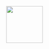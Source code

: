 <div id="header" align="center">
  <img src="https://media.giphy.com/media/3o7bufmnnfH3vT57y0/giphy.gif" width="100"/>
</div>
